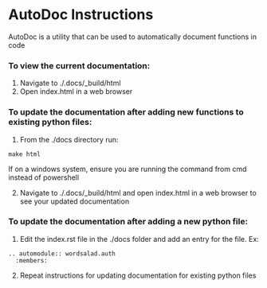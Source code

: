 # AutoDoc Instructions #

AutoDoc is a utility that can be used to automatically document functions in code

### To view the current documentation: ###
 1. Navigate to ./.docs/_build/html
 2. Open index.html in a web browser

### To update the documentation after adding new functions to existing python files: ###
 1. From the ./docs directory run:
 ```
 make html
 ```
 If on a windows system, ensure you are running the command from cmd instead of powershell
 
 2. Navigate to ./.docs/_build/html and open index.html in a web browser to see your updated documentation

 ### To update the documentation after adding a new python file: ###
 1. Edit the index.rst file in the ./docs folder and add an entry for the file. Ex:
 ```
 .. automodule:: wordsalad.auth
   :members:
 ```
 2. Repeat instructions for updating documentation for existing python files

